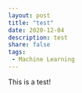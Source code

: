 ```yaml
---
layout: post
title: "test"
date: 2020-12-04
description: test
share: false
tags:
 - Machine Learning
---
```


This is a test!